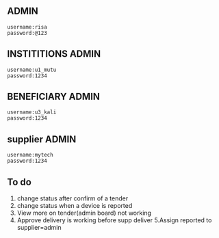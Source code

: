 ## ADMIN

    username:risa
    password:@123

## INSTITITIONS ADMIN

    username:u1_mutu
    password:1234

## BENEFICIARY ADMIN

    username:u3_kali
    password:1234

## supplier ADMIN

    username:mytech
    password:1234

## To do
1. change status after confirm of a tender
2. change status when a device is reported
3. View more on tender(admin board) not working
4. Approve delivery is working before supp deliver
5.Assign reported to supplier=admin

